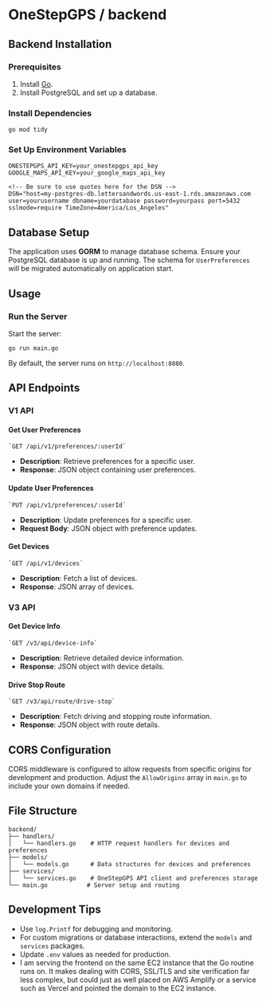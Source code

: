# OneStepGPS / backend 
## Backend Installation

### Prerequisites
1.  Install  [Go](https://golang.org/dl/).
2.  Install PostgreSQL and set up a database.

### Install Dependencies
    go mod tidy
### Set Up Environment Variables
    ONESTEPGPS_API_KEY=your_onestepgps_api_key
    GOOGLE_MAPS_API_KEY=your_google_maps_api_key

    <!-- Be sure to use quotes here for the DSN -->
    DSN="host=my-postgres-db.lettersandwords.us-east-1.rds.amazonaws.com user=yourusername dbname=yourdatabase password=yourpass port=5432 sslmode=require TimeZone=America/Los_Angeles"
## Database Setup

The application uses  **GORM**  to manage database schema. Ensure your PostgreSQL database is up and running. The schema for  `UserPreferences`  will be migrated automatically on application start.
## Usage

### Run the Server

Start the server:

    go run main.go
    
By default, the server runs on  `http://localhost:8080`.

## API Endpoints

### **V1 API**

#### Get User Preferences

    `GET /api/v1/preferences/:userId`

-   **Description**: Retrieve preferences for a specific user.
-   **Response**: JSON object containing user preferences.

#### Update User Preferences

    `PUT /api/v1/preferences/:userId`

-   **Description**: Update preferences for a specific user.
-   **Request Body**: JSON object with preference updates.

#### Get Devices

    `GET /api/v1/devices`

-   **Description**: Fetch a list of devices.
-   **Response**: JSON array of devices.

### **V3 API**

#### Get Device Info

    `GET /v3/api/device-info`

-   **Description**: Retrieve detailed device information.
-   **Response**: JSON object with device details.

#### Drive Stop Route

    `GET /v3/api/route/drive-stop`

-   **Description**: Fetch driving and stopping route information.
-   **Response**: JSON object with route details.

## CORS Configuration

CORS middleware is configured to allow requests from specific origins for development and production. Adjust the  `AllowOrigins`  array in  `main.go`  to include your own domains if needed.

## File Structure
```
backend/
├── handlers/
│   └── handlers.go    # HTTP request handlers for devices and preferences
├── models/
│   └── models.go      # Data structures for devices and preferences
├── services/
│   └── services.go    # OneStepGPS API client and preferences storage
└── main.go           # Server setup and routing
```
## Development Tips

-   Use  `log.Printf`  for debugging and monitoring.
-   For custom migrations or database interactions, extend the  `models`  and  `services`  packages.
-   Update  `.env`  values as needed for production.
-   I am serving the frontend on the same EC2 instance that the Go routine runs on. It makes dealing with CORS, SSL/TLS and site verification far less complex, but could just as well placed on AWS Amplify or a service such as Vercel and pointed the domain to the EC2 instance. 
